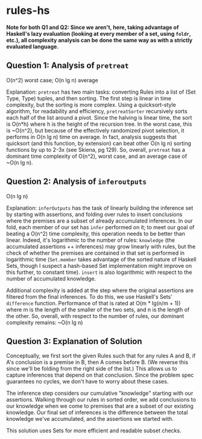 # rules-hs

**Note for both Q1 and Q2: Since we aren't, here, taking advantage of Haskell's lazy evaluation (looking at every member of a set, using `foldr`, etc.), all complexity analysis can be done the same way as with a strictly evaluated language.**

## Question 1: Analysis of `pretreat`

O(n^2) worst case; O(n lg n) average

Explanation: `pretreat` has two main tasks: converting Rules into a list of (Set Type, Type) tuples, and then sorting. The first step is linear in time complexity, but the sorting is more complex. Using a quicksort-style algorithm, for readability and efficiency, `pretreatSorter` recursively sorts each half of the list around a pivot. Since the halving is linear time, the sort is O(n*h) where h is the height of the recursion tree. In the worst case, this is ~O(n^2), but because of the effectively randomized pivot selection, it performs in O(n lg n) time on average. In fact, analysis suggests that quicksort (and this function, by extension) can beat other O(n lg n) sorting functions by up to 2-3x (see Skiena, pg 129). So, overall, `pretreat` has a dominant time complexity of O(n^2), worst case, and an average case of ~O(n lg n).

## Question 2: Analysis of `inferoutputs`

O(n lg n)

Explanation: `inferOutputs` has the task of linearly building the inference set by starting with assertions, and folding over rules to insert conclusions where the premises are a subset of already accumulated inferences. In our fold, each member of our set has `infer` performed on it; to meet our goal of beating a O(n^2) time complexity, this operation needs to be better than linear. Indeed, it's logarithmic to the number of rules: `knowledge` (the accumulated assertions ++ inferences) may grow linearly with rules, but the check of whether the premises are contained in that set is performed in logarithmic time (`Set.member` takes advantage of the sorted nature of Haskell Sets, though I suspect a hash-based Set implementation might improve on this further, to constant time). `insert` is also logarithmic with respect to the number of accumulated knowledge.

Additional complexity is added at the step where the original assertions are filtered from the final inferences. To do this, we use Haskell's Sets' `difference` function. Performance of that is rated at O(m * lg(n/m + 1)) where m is the length of the smaller of the two sets, and n is the length of the other. So, overall, with respect to the number of rules, our dominant complexity remains: ~O(n lg n)

## Question 3: Explanation of Solution

Conceptually, we first sort the given Rules such that for any rules A and B, if A's conclusion is a premise in B, then A comes before B. (We reverse this since we'll be folding from the right side of the list.) This allows us to capture inferences that depend on that conclusion. Since the problem spec guarantees no cycles, we don't have to worry about these cases.

The inference step considers our cumulative "knowledge" starting with our assertions. Walking through our rules in sorted order, we add conclusions to our knowledge when we come to premises that are a subset of our existing knowledge. Our final set of inferences is the difference between the total knowledge we've accumulated, and the assertions we started with.

This solution uses Sets for more efficient and readable subset checks.
